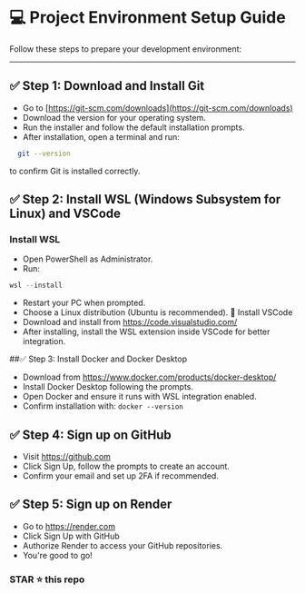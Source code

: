 # 💻 Project Environment Setup Guide

Follow these steps to prepare your development environment:

---

## ✅ Step 1: Download and Install Git
- Go to [https://git-scm.com/downloads](https://git-scm.com/downloads)
- Download the version for your operating system.
- Run the installer and follow the default installation prompts.
- After installation, open a terminal and run:
```bash
  git --version
```
to confirm Git is installed correctly.

## ✅ Step 2: Install WSL (Windows Subsystem for Linux) and VSCode
### Install WSL
- Open PowerShell as Administrator.
- Run:
```powershell
wsl --install
```
- Restart your PC when prompted.
- Choose a Linux distribution (Ubuntu is recommended).
🔹 Install VSCode
- Download and install from https://code.visualstudio.com/
- After installing, install the WSL extension inside VSCode for better integration.

##✅ Step 3: Install Docker and Docker Desktop
- Download from https://www.docker.com/products/docker-desktop/
- Install Docker Desktop following the prompts.
- Open Docker and ensure it runs with WSL integration enabled.
- Confirm installation with: `docker --version`



## ✅ Step 4: Sign up on GitHub
- Visit https://github.com
- Click Sign Up, follow the prompts to create an account.
- Confirm your email and set up 2FA if recommended.

## ✅ Step 5: Sign up on Render
- Go to https://render.com
- Click Sign Up with GitHub
- Authorize Render to access your GitHub repositories.
- You're good to go! 

### STAR ⭐ this repo 



